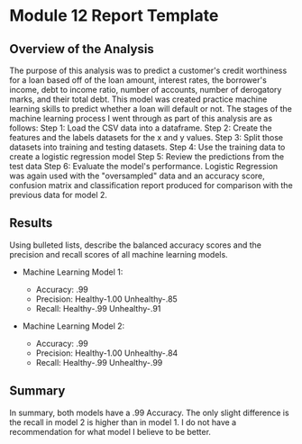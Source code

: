 # Module 12 Report Template

## Overview of the Analysis


The purpose of this analysis was to predict a customer's credit worthiness for a loan based off of the loan amount, interest rates, the borrower's income, debt to income ratio, number of accounts, number of derogatory marks, and their total debt. This model was created practice machine learning skills to predict whether a loan will default or not. The stages of the machine learning process I went through as part of this analysis are as follows: Step 1: Load the CSV data into a dataframe. Step 2: Create the features and the labels datasets for the x and y values. Step 3: Split those datasets into training and testing datasets. Step 4: Use the training data to create a logistic regression model Step 5: Review the predictions from the test data Step 6: Evaluate the model's performance. Logistic Regression was again used with the "oversampled" data and an accuracy score, confusion matrix and classification report produced for comparison with the previous data for model 2.

## Results

Using bulleted lists, describe the balanced accuracy scores and the precision and recall scores of all machine learning models.

* Machine Learning Model 1:
  * Accuracy: .99
  * Precision: Healthy-1.00 Unhealthy-.85
  * Recall: Healthy-.99 Unhealthy-.91

* Machine Learning Model 2:
  * Accuracy: .99
  * Precision: Healthy-1.00 Unhealthy-.84
  * Recall: Healthy-.99 Unhealthy-.99

## Summary

In summary, both models have  a .99 Accuracy. The only slight difference is the recall in model 2 is higher than in model 1. I do not have a recommendation for what model I believe to be better.

